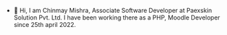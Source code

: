 - 👋 Hi, I am Chinmay Mishra, Associate Software Developer at Paexskin Solution Pvt. Ltd. I have been working there as a PHP, Moodle Developer since 25th april 2022.

<!---
ChinmayMishra06/ChinmayMishra06 is a ✨ special ✨ repository because its `README.md` (this file) appears on your GitHub profile.
You can click the Preview link to take a look at your changes.
--->
